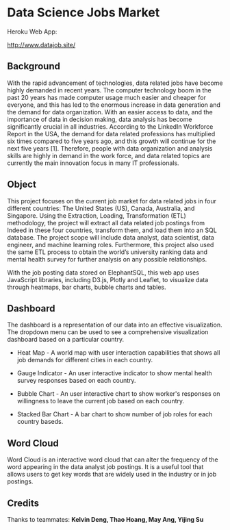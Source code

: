 # Data Science Jobs Market

Heroku Web App: 

http://www.datajob.site/

## Background

With the rapid advancement of technologies, data related jobs have become highly demanded in recent years. The computer technology boom in the past 20 years has made computer usage much easier and cheaper for everyone, and this has led to the enormous increase in data generation and the demand for data organization. With an easier access to data, and the importance of data in decision making, data analysis has become significantly crucial in all industries. According to the LinkedIn Workforce Report in the USA, the demand for data related professions has multiplied six times compared to five years ago, and this growth will continue for the next five years [1]. Therefore, people with data organization and analysis skills are highly in demand in the work force, and data related topics are currently the main innovation focus in many IT professionals.

## Object

This project focuses on the current job market for data related jobs in four different countries: The United States (US), Canada, Australia, and Singapore. Using the Extraction, Loading, Transformation (ETL) methodology, the project will extract all data related job postings from Indeed in these four countries, transform them, and load them into an SQL database. The project scope will include data analyst, data scientist, data engineer, and machine learning roles. Furthermore, this project also used the same ETL process to obtain the world’s university ranking data and mental health survey for further analysis on any possible relationships. 

With the job posting data stored on ElephantSQL, this web app uses JavaScript libraries, including D3.js, Plotly and Leaflet, to visualize data through heatmaps, bar charts, bubble charts and tables.

## Dashboard 

The dashboard is a representation of our data into an effective visualization. The dropdown menu can be used to see a comprehensive visualization dashboard based on a particular country.

* Heat Map - A world map with user interaction capabilities that shows all job demands for different cities in each country.

* Gauge Indicator - An user interactive indicator to show mental health survey responses based on each country.

* Bubble Chart - An user interactive chart to show worker's responses on willingness to leave the current job based on each country.

* Stacked Bar Chart - A bar chart to show number of job roles for each country baseds. 

## Word Cloud

Word Cloud is an interactive word cloud that can alter the frequency of the word appearing in the data analyst job postings. It is a useful tool that allows users to get key words that are widely used in the industry or in job postings. 

## Credits
Thanks to teammates: **Kelvin Deng, Thao Hoang, May Ang, Yijing Su**
